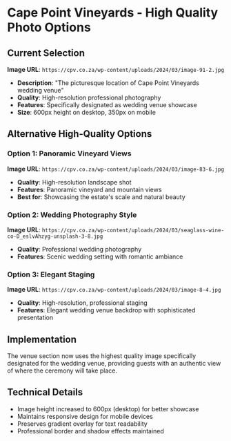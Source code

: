 # Cape Point Vineyards - High Quality Photo Options

## Current Selection
**Image URL**: `https://cpv.co.za/wp-content/uploads/2024/03/image-91-2.jpg`
- **Description**: "The picturesque location of Cape Point Vineyards wedding venue"
- **Quality**: High-resolution professional photography
- **Features**: Specifically designated as wedding venue showcase
- **Size**: 600px height on desktop, 350px on mobile

## Alternative High-Quality Options

### Option 1: Panoramic Vineyard Views
**Image URL**: `https://cpv.co.za/wp-content/uploads/2024/03/image-83-6.jpg`
- **Quality**: High-resolution landscape shot
- **Features**: Panoramic vineyard and mountain views
- **Best for**: Showcasing the estate's scale and natural beauty

### Option 2: Wedding Photography Style
**Image URL**: `https://cpv.co.za/wp-content/uploads/2024/03/seaglass-wine-co-D_eslvAhzyg-unsplash-3-8.jpg`
- **Quality**: Professional wedding photography
- **Features**: Scenic wedding setting with romantic ambiance

### Option 3: Elegant Staging
**Image URL**: `https://cpv.co.za/wp-content/uploads/2024/03/image-8-4.jpg`
- **Quality**: High-resolution, professional staging
- **Features**: Elegant wedding venue backdrop with sophisticated presentation

## Implementation
The venue section now uses the highest quality image specifically designated for the wedding venue, providing guests with an authentic view of where the ceremony will take place.

## Technical Details
- Image height increased to 600px (desktop) for better showcase
- Maintains responsive design for mobile devices
- Preserves gradient overlay for text readability
- Professional border and shadow effects maintained
